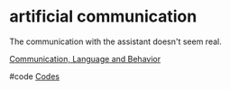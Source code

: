 # artificial communication
The communication with the assistant doesn't seem real.

[Communication, Language and Behavior](output/themes/Communication,%20Language%20and%20Behavior.md)

#code [Codes](output/codes/Codes.md)